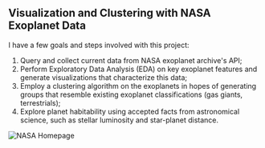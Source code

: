 ## Visualization and Clustering with NASA Exoplanet Data

I have a few goals and steps involved with this project:
1. Query and collect current data from NASA exoplanet archive's API;
2. Perform Exploratory Data Analysis (EDA) on key exoplanet features and generate visualizations that characterize this data;
3. Employ a clustering algorithm on the exoplanets in hopes of generating groups that resemble existing exoplanet classifications (gas giants, terrestrials);
4. Explore planet habitability using accepted facts from astronomical science, such as stellar luminosity and star-planet distance.


![NASA Homepage](https://github.com/ucheetah/exoplanet-viz-cluster/nasa_exoplanet_homepage.png)
